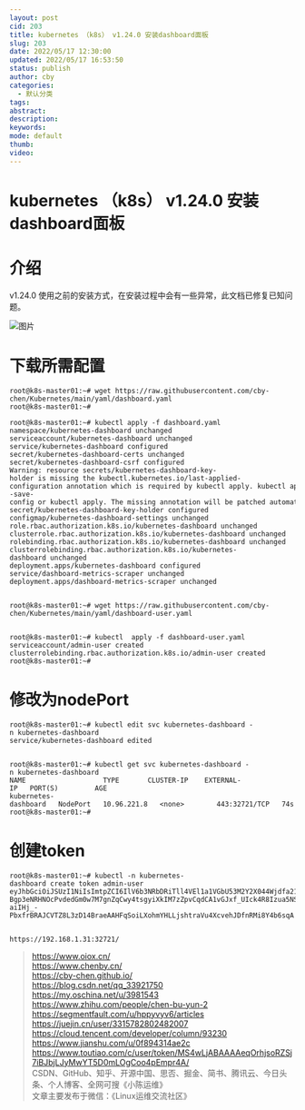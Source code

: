 ```yaml
---
layout: post
cid: 203
title: kubernetes （k8s） v1.24.0 安装dashboard面板
slug: 203
date: 2022/05/17 12:30:00
updated: 2022/05/17 16:53:50
status: publish
author: cby
categories: 
  - 默认分类
tags: 
abstract: 
description: 
keywords: 
mode: default
thumb: 
video: 
---
```



kubernetes （k8s） v1.24.0 安装dashboard面板
======================================

介绍
==

v1.24.0 使用之前的安装方式，在安装过程中会有一些异常，此文档已修复已知问题。

![图片](https://p3-juejin.byteimg.com/tos-cn-i-k3u1fbpfcp/7147040ee6a44e2289da8e961a380509~tplv-k3u1fbpfcp-zoom-1.image)

下载所需配置
======

```
root@k8s-master01:~# wget https://raw.githubusercontent.com/cby-chen/Kubernetes/main/yaml/dashboard.yaml
root@k8s-master01:~# 

root@k8s-master01:~# kubectl apply -f dashboard.yaml
namespace/kubernetes-dashboard unchanged
serviceaccount/kubernetes-dashboard unchanged
service/kubernetes-dashboard configured
secret/kubernetes-dashboard-certs unchanged
secret/kubernetes-dashboard-csrf configured
Warning: resource secrets/kubernetes-dashboard-key-holder is missing the kubectl.kubernetes.io/last-applied-configuration annotation which is required by kubectl apply. kubectl apply should only be used on resources created declaratively by either kubectl create --save-config or kubectl apply. The missing annotation will be patched automatically.
secret/kubernetes-dashboard-key-holder configured
configmap/kubernetes-dashboard-settings unchanged
role.rbac.authorization.k8s.io/kubernetes-dashboard unchanged
clusterrole.rbac.authorization.k8s.io/kubernetes-dashboard unchanged
rolebinding.rbac.authorization.k8s.io/kubernetes-dashboard unchanged
clusterrolebinding.rbac.authorization.k8s.io/kubernetes-dashboard unchanged
deployment.apps/kubernetes-dashboard configured
service/dashboard-metrics-scraper unchanged
deployment.apps/dashboard-metrics-scraper unchanged


root@k8s-master01:~# wget https://raw.githubusercontent.com/cby-chen/Kubernetes/main/yaml/dashboard-user.yaml


root@k8s-master01:~# kubectl  apply -f dashboard-user.yaml
serviceaccount/admin-user created
clusterrolebinding.rbac.authorization.k8s.io/admin-user created
root@k8s-master01:~# 

```

修改为nodePort
===========

```
root@k8s-master01:~# kubectl edit svc kubernetes-dashboard -n kubernetes-dashboard
service/kubernetes-dashboard edited


root@k8s-master01:~# kubectl get svc kubernetes-dashboard -n kubernetes-dashboard
NAME                   TYPE       CLUSTER-IP    EXTERNAL-IP   PORT(S)         AGE
kubernetes-dashboard   NodePort   10.96.221.8   <none>        443:32721/TCP   74s
root@k8s-master01:~#

```

创建token
=======

```
root@k8s-master01:~# kubectl -n kubernetes-dashboard create token admin-user
eyJhbGciOiJSUzI1NiIsImtpZCI6IlV6b3NRbDRiTll4VEl1a1VGbU53M2Y2X044Wjdfa21mQ0dfYk5BWktHRjAifQ.eyJhdWQiOlsiaHR0cHM6Ly9rdWJlcm5ldGVzLmRlZmF1bHQuc3ZjLmNsdXN0ZXIubG9jYWwiXSwiZXhwIjoxNjUyNzYzMjUzLCJpYXQiOjE2NTI3NTk2NTMsImlzcyI6Imh0dHBzOi8va3ViZXJuZXRlcy5kZWZhdWx0LnN2Yy5jbHVzdGVyLmxvY2FsIiwia3ViZXJuZXRlcy5pbyI6eyJuYW1lc3BhY2UiOiJrdWJlcm5ldGVzLWRhc2hib2FyZCIsInNlcnZpY2VhY2NvdW50Ijp7Im5hbWUiOiJhZG1pbi11c2VyIiwidWlkIjoiNDYxYjc4MDItNTgzMS00MTNmLTg2M2ItODdlZWVkOTI3MTdiIn19LCJuYmYiOjE2NTI3NTk2NTMsInN1YiI6InN5c3RlbTpzZXJ2aWNlYWNjb3VudDprdWJlcm5ldGVzLWRhc2hib2FyZDphZG1pbi11c2VyIn0.nFF729zlDxz4Ed3fcVk5BE8Akc6jod6akf2rksVGJHmfurY7NO1nHP4EekrMx1FRa2JfoPOHTdxcWDVaQAymDC4vgP5aW5RCEOURUY6YdTQUxleRiX-Bgp3eNRHNOcPvdedGm0w7M7gnZqCwy4tsgyiXkIM7zZpvCqdCA1vGJxf_UIck4R8Izua5NSacnG25miIvAmxNzOAEHDD_jDIDHnPVi3iVZzrjBkDwG6spYx_yJbbLy1XbJCYMMH44X4ajuQulV_NS-aiIHj_-PbxfrBRAJCVTZ8L3zD14BraeAAHFqSoiLXohmYHLLjshtraVu4XcvehJDfnRMi8Y4b6sqA


https://192.168.1.31:32721/

```

> https://www.oiox.cn/    
> https://www.chenby.cn/    
> https://cby-chen.github.io/    
> https://blog.csdn.net/qq_33921750    
> https://my.oschina.net/u/3981543    
> https://www.zhihu.com/people/chen-bu-yun-2    
> https://segmentfault.com/u/hppyvyv6/articles    
> https://juejin.cn/user/3315782802482007    
> https://cloud.tencent.com/developer/column/93230    
> https://www.jianshu.com/u/0f894314ae2c    
> https://www.toutiao.com/c/user/token/MS4wLjABAAAAeqOrhjsoRZSj7iBJbjLJyMwYT5D0mLOgCoo4pEmpr4A/  
> CSDN、GitHub、知乎、开源中国、思否、掘金、简书、腾讯云、今日头条、个人博客、全网可搜《小陈运维》  
> 文章主要发布于微信：《Linux运维交流社区》

